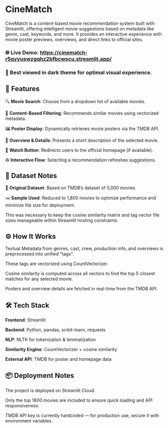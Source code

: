# CineMatch

CineMatch is a content-based movie recommendation system built with Streamlit, offering intelligent movie suggestions based on metadata like genre, cast, keywords, and more. It provides an interactive experience with movie poster previews, overviews, and direct links to official sites.

### 🌐 Live Demo: https://cinematch-r5qyyuswzgqhz2bfbcwscu.streamlit.app/
### 🌙 Best viewed in dark theme for optimal visual experience.

## 📌 Features
🔍 **Movie Search**: Choose from a dropdown list of available movies.

🧠 **Content-Based Filtering**: Recommends similar movies using vectorized metadata.

🖼️ **Poster Display**: Dynamically retrieves movie posters via the TMDB API.

📝 **Overview & Details**: Presents a short description of the selected movie.

🔗 **Watch Button**: Redirects users to the official homepage (if available).

♻️ **Interactive Flow**: Selecting a recommendation refreshes suggestions.

## 📂 Dataset Notes
📁 **Original Dataset**: Based on TMDB’s dataset of 5,000 movies.

✂️ **Sample Used**: Reduced to 1,800 movies to optimize performance and minimize file size for deployment.

This was necessary to keep the cosine similarity matrix and tag vector file sizes manageable within Streamlit hosting constraints.

## ⚙️ How It Works
Textual Metadata from genres, cast, crew, production info, and overviews is preprocessed into unified "tags".

These tags are vectorized using CountVectorizer.

Cosine similarity is computed across all vectors to find the top 5 closest matches for any selected movie.

Posters and overview details are fetched in real-time from the TMDB API.

## 🛠 Tech Stack
**Frontend**: Streamlit

**Backend**: Python, pandas, scikit-learn, requests

**NLP**: NLTK for tokenization & lemmatization

**Similarity Engine**: CountVectorizer + cosine similarity

**External API**: TMDB for poster and homepage data

## 📦 Deployment Notes
The project is deployed on Streamlit Cloud.

Only the top 1800 movies are included to ensure quick loading and API responsiveness.

TMDB API key is currently hardcoded — for production use, secure it with environment variables.




